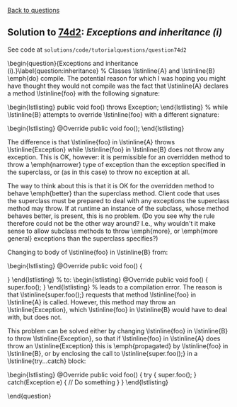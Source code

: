 [Back to questions](../README.md)

## Solution to [74d2](../questions/74d2): *Exceptions and inheritance (i)*

See code at `solutions/code/tutorialquestions/question74d2`

\begin{question}{Exceptions and inheritance (i).}\label{question:inheritance}
%
Classes \lstinline{A} and \lstinline{B} \emph{do} compile.  The potential reason for which I was hoping you might have
thought they would not compile was the fact that \lstinline{A} declares a method \lstinline{foo} with the following signature:

\begin{lstlisting}
public void foo() throws Exception;
\end{lstlisting}
%
while \lstinline{B} attempts to override \lstinline{foo} with a different signature:

\begin{lstlisting}
@Override
public void foo();
\end{lstlisting}

The difference is that \lstinline{foo} in \lstinline{A} throws \lstinline{Exception} while \lstinline{foo} in \lstinline{B} does not throw any exception.  This is OK, however: it is permissible for an overridden method to throw a \emph{narrower} type of exception than the exception specified in the superclass, or
(as in this case) to throw no exception at all.

The way to think about this is that it is OK for the overridden method to behave \emph{better} than the superclass method.  Client code that uses the superclass must be prepared to deal with any exceptions the superclass method may throw.  If at runtime an instance of the subclass, whose method behaves better, is present, this is no problem.  (Do you see why the rule therefore could not be the other way around?  I.e., why wouldn't it make sense to allow subclass methods to throw \emph{more}, or \emph{more general} exceptions than the superclass specifies?)

Changing to body of \lstinline{foo} in \lstinline{B} from:

\begin{lstlisting}
@Override
public void foo() {

}
\end{lstlisting}
%
to:
\begin{lstlisting}
@Override
public void foo() {
  super.foo();
}
\end{lstlisting}
%
leads to a compilation error.  The reason is that \lstinline{super.foo();} requests that method \lstinline{foo} in \lstinline{A} is called.  However, this method may throw an \lstinline{Exception}, which \lstinline{foo} in \lstinline{B} would have to deal with, but does not.

This problem can be solved either by changing \lstinline{foo} in \lstinline{B} to throw \lstinline{Exception}, so that if \lstinline{foo} in \lstinline{A} does throw an \lstinline{Exception} this is \emph{propagated} by \lstinline{foo} in \lstinline{B}, or by enclosing the call to \lstinline{super.foo();} in a \lstinline{try...catch} block:

\begin{lstlisting}
@Override
public void foo() {
  try {
    super.foo();
  } catch(Exception e) {
    // Do something
  }
}
\end{lstlisting}

\end{question}

